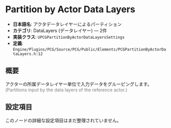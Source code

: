 # Partition by Actor Data Layers

- **日本語名**: アクタデータレイヤーによるパーティション
- **カテゴリ**: DataLayers (データレイヤー) — 2件
- **実装クラス**: `UPCGPartitionByActorDataLayersSettings`
- **定義**: `Engine/Plugins/PCG/Source/PCG/Public/Elements/PCGPartitionByActorDataLayers.h:12`

## 概要

アクターの所属データレイヤー単位で入力データをグルーピングします。<br><span style='color:gray'>(Partitions input by the data layers of the reference actor.)</span>

## 設定項目

このノードの詳細な設定項目はまだ整理されていません。
